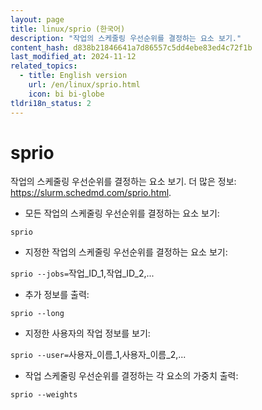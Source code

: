 ```yaml
---
layout: page
title: linux/sprio (한국어)
description: "작업의 스케줄링 우선순위를 결정하는 요소 보기."
content_hash: d838b21846641a7d86557c5dd4ebe83ed4c72f1b
last_modified_at: 2024-11-12
related_topics:
  - title: English version
    url: /en/linux/sprio.html
    icon: bi bi-globe
tldri18n_status: 2
---
```

# sprio

작업의 스케줄링 우선순위를 결정하는 요소 보기.
더 많은 정보: <https://slurm.schedmd.com/sprio.html>.

- 모든 작업의 스케줄링 우선순위를 결정하는 요소 보기:

`sprio`

- 지정한 작업의 스케줄링 우선순위를 결정하는 요소 보기:

`sprio --jobs=`<span class="tldr-var badge badge-pill bg-dark-lm bg-white-dm text-white-lm text-dark-dm font-weight-bold">작업_ID_1,작업_ID_2,...</span>

- 추가 정보를 출력:

`sprio --long`

- 지정한 사용자의 작업 정보를 보기:

`sprio --user=`<span class="tldr-var badge badge-pill bg-dark-lm bg-white-dm text-white-lm text-dark-dm font-weight-bold">사용자_이름_1,사용자_이름_2,...</span>

- 작업 스케줄링 우선순위를 결정하는 각 요소의 가중치 출력:

`sprio --weights`
